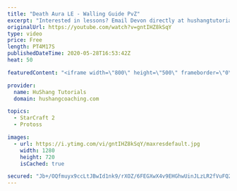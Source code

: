 ```yaml
---
title: "Death Aura LE - Walling Guide PvZ"
excerpt: "Interested in lessons? Email Devon directly at hushangtutorials@outlook.com ------------------------------------------------------------------------------------------------------- Want to support HuShang Tutorials directly? Patreon is a website where you can contribute a monthly donation that will help"
originalUrl: https://youtube.com/watch?v=gntIHZ8kSqY
type: video
price: Free
length: PT4M17S
publishedDateTime: 2020-05-28T16:53:42Z
heat: 50

featuredContent: "<iframe width=\"800\" height=\"500\" frameborder=\"0\" src=\"https://www.youtube.com/embed/gntIHZ8kSqY\" allow=\"accelerometer; autoplay; encrypted-media; gyroscope; picture-in-picture\" allowfullscreen></iframe>"

provider:
  name: HuShang Tutorials
  domain: hushangcoaching.com

topics:
  - StarCraft 2
  - Protoss

images:
  - url: https://i.ytimg.com/vi/gntIHZ8kSqY/maxresdefault.jpg
    width: 1280
    height: 720
    isCached: true

secured: "Jb+/OQfmuyx9ccLtJBwId1nk9/rXOZ/6FEGXwX4v9EHGhwUinJLzLR2fVuFQ2IAdx5Q49K6RonwWJrXts2NhrYL2xiJ5TaN16wlowFTbnZCtlV0pBC1+IcVLxTqpYrOD5UmVHec8U7hl3VQo+zcHDZcjwOPSBAwb9i024WXaFL7P+qYuouem3nNRNRO0IkbA7dyMsvv4NYx5PWjmEwhhFvEYAMGfDNFyql2UBvw2jnxoGDSjxvYBWYKSuJzub5TX3eCNxSfeEaTVw33xcTgBo1pkaOiP/WduqacWMnzLQj9jpN+J6SuT95fdEKh3tWna6Vg2cex0yY9S9YPpABMUn4AUF2ZmJEP5UTDv+047ixxLdfFI9dl863PaivkU330FVZkpb263ZezuEKiNAfmAQGgjtMeNa+l/aVab07LhOkQ=;fzcOGkUdpor2URPIS0G1QQ=="
---
```


